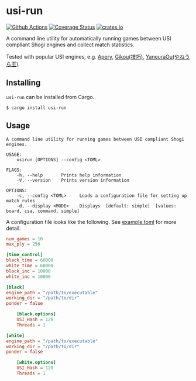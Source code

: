 # usi-run

[![Github Actions](https://github.com/nozaq/usi-run/workflows/build/badge.svg)](https://github.com/nozaq/usi-run/actions?workflow=build)
[![Coverage Status](https://coveralls.io/repos/github/nozaq/usi-run/badge.svg?branch=master)](https://coveralls.io/github/nozaq/usi-run?branch=master)
[![crates.io](https://img.shields.io/crates/v/usi-run.svg)](https://crates.io/crates/usi-run)

A command line utility for automatically running games between USI compliant Shogi engines and collect match statistics.

Tested with popular USI engines, e.g. [Apery](https://github.com/HiraokaTakuya/apery), [Gikou(技巧)](https://github.com/gikou-official/Gikou), [YaneuraOu(やねうら王)](https://github.com/yaneurao/YaneuraOu).

## Installing

`usi-run` can be installed from Cargo.

```
$ cargo install usi-run
```

## Usage

```
A command line utility for running games between USI compliant Shogi engines.

USAGE:
    usirun [OPTIONS] --config <TOML>

FLAGS:
    -h, --help       Prints help information
    -V, --version    Prints version information

OPTIONS:
    -c, --config <TOML>     Loads a configuration file for setting up match rules
    -d, --display <MODE>    Displays  [default: simple]  [values: board, csa, command, simple]
```

A configuration file looks like the following. See [example.toml](https://github.com/nozaq/usi-run/blob/master/example.toml) for more detail.
```toml
num_games = 10
max_ply = 256

[time_control]
black_time = 60000
white_time = 60000
black_inc = 10000
white_inc = 10000

[black]
engine_path = "/path/to/executable"
working_dir = "/path/to/dir"
ponder = false

    [black.options]
    USI_Hash = 128
    Threads = 1

[white]
engine_path = "/path/to/executable"
working_dir = "/path/to/dir"
ponder = false

    [white.options]
    USI_Hash = 128
    Threads = 1
```
